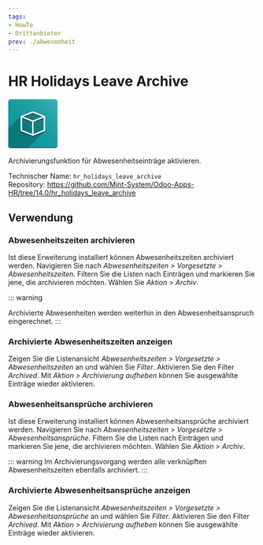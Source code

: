 ```yaml
---
tags:
- HowTo
- Drittanbieter
prev: ./abwesenheit
---
```

# HR Holidays Leave Archive
![icon_oms_box](assets/icon_oms_box.png)

Archivierungsfunktion für Abwesenheitseinträge aktivieren.

Technischer Name: `hr_holidays_leave_archive`\
Repository: <https://github.com/Mint-System/Odoo-Apps-HR/tree/14.0/hr_holidays_leave_archive>

## Verwendung

### Abwesenheitszeiten archivieren

Ist diese Erweiterung installiert können Abwesenheitszeiten archiviert werden. Navigieren Sie nach *Abwesenheitszeiten > Vorgesetzte > Abwesenheitszeiten*. Filtern Sie die Listen nach Einträgen und markieren Sie jene, die archivieren möchten. Wählen Sie *Aktion > Archiv*.

::: warning
<!--Im Archivierungsvorgang wird der Status von Abwesenheitszeiten auf *Abgebrochen* gesetzt.-->
Archivierte Abwesenheiten werden weiterhin in den Abwesenheitsanspruch eingerechnet.
:::

### Archivierte Abwesenheitszeiten anzeigen

Zeigen Sie die Listenansicht *Abwesenheitszeiten > Vorgesetzte > Abwesenheitszeiten* an und wählen Sie *Filter*. Aktivieren Sie den Filter *Archived*. Mit *Aktion > Archivierung aufheben* können Sie ausgewählte Einträge wieder aktivieren.

### Abwesenheitsansprüche archivieren

Ist diese Erweiterung installiert können Abwesenheitsansprüche archiviert werden. Navigieren Sie nach *Abwesenheitszeiten > Vorgesetzte > Abwesenheitsansprüche*. Filtern Sie die Listen nach Einträgen und markieren Sie jene, die archivieren möchten. Wählen Sie *Aktion > Archiv*.

::: warning
Im Archivierungsvorgang werden alle verknüpften Abwesenheitszeiten ebenfalls archiviert.
:::

### Archivierte Abwesenheitsansprüche anzeigen

Zeigen Sie die Listenansicht *Abwesenheitszeiten > Vorgesetzte > Abwesenheitsansprüche* an und wählen Sie *Filter*. Aktivieren Sie den Filter *Archived*. Mit *Aktion > Archivierung aufheben* können Sie ausgewählte Einträge wieder aktivieren.
